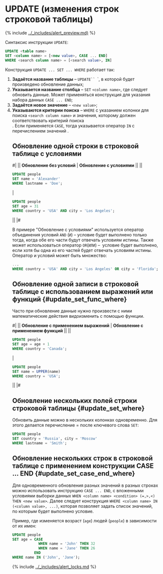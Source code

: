 # UPDATE (изменения строк строковой таблицы)

{% include [../_includes/alert_preview.md)](../_includes/alert_preview.md) %}

Синтаксис инструкции `UPDATE`:
```sql
UPDATE <table name>
SET <column name> = [<new value>, CASE ... END]
WHERE <search column name> = [<search value>, IN]
```

Конструкция `UPDATE ... SET ... WHERE` работает так:
1. **Задаётся название таблицы** – `UPDATE`` `<table name>`, в которой будет произведено обновление данных;
2. **Указывается название столбца** –  `SET` `<column name>`, где следует обновить данные. Может применяться конструкция для указания набора данных `CASE ... END`;
3. **Задаётся новое значение** – `<new value>`;
4. **Указываются критерии поиска** –  `WHERE` с указанием колонки для поиска `<search column name>` и значения, которому должен соответствовать критерий поиска <search value>. Если применяется `CASE`, тогда указывается оператор `IN` с перечислением значений <column name>.

## Обновление одной строки в строковой таблице с условиями

#|
|| **Обновление без условий** | **Обновление с условиями** ||
||
```sql
UPDATE people
SET name = 'Alexander'
WHERE lastname = 'Doe';
```
|
```sql
UPDATE people
SET age = 31
WHERE country = 'USA' AND city = 'Los Angeles';
```
||
|#

В примере "Обновление с условиями" используется оператор объединения условий `AND` (`И`) – условие будет выполнено только тогда, когда обе его части будут отвечать условиям истины. Также может использоваться оператор `OR`(`ИЛИ`) –  условие будет выполнено, если хотя бы одна из его частей будет отвечать условиям истины. Оператор и условий может быть множество:
```sql
...
WHERE country = 'USA' AND city = 'Los Angeles' OR city = 'Florida';
```

## Обновление одной записи в строковой таблице с использованием выражений или функций {#update_set_func_where}
Часто при обновление данные нужно произвести с ними математические действия видоизменить с помощью функции. 

#|
|| **Обновление с применением выражений** | **Обновление с применением функций** ||
||
```sql
UPDATE people
SET age = age + 1
WHERE country = 'Canada';
```
|
```sql
UPDATE people
SET name = UPPER(name)
WHERE country = 'USA';
```
||
|#


## Обновление нескольких полей строки строковой таблицы {#update_set_where}
Обновить данные можно в нескольких колонках одновременно. Для этого делается перечисление <column name> = <column new value> после ключевого слова `SET`:
```sql
UPDATE people
SET country = 'Russia', city = 'Moscow'
WHERE lastname = 'Smith';
```

## Обновление нескольких строк в строковой таблице с применением конструкции CASE ... END {#update_set_case_end_where}
Для одновременного обновления разных значений в разных строках можно использовать инструкцию `CASE ... END`, с вложенными условиями выборки данных `WHEN <column name> <condition> (=,>,<) THEN <new value>`. Далее следует конструкция `WHERE <column name> IN (<column value>, ...)`, которая позволяет задать список значений, по которым будет выполнено условие.

Пример, где изменяется возраст (`age`) людей (`people`) в зависимости от их имен:

```sql
UPDATE people
SET age = CASE
            WHEN name = 'John' THEN 32
            WHEN name = 'Jane' THEN 26
          END
WHERE name IN ('John', 'Jane');
```
{% include [../_includes/alert_locks.md](../_includes/alert_locks.md) %}
